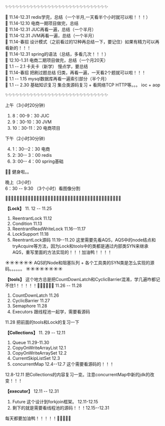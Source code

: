 :sparkles::sparkles::sparkles::sparkles::sparkles::sparkles::sparkles::sparkles::sparkles::sparkles::sparkles::sparkles::sparkles::sparkles::sparkles::sparkles::sparkles::sparkles::sparkles::sparkles::sparkles::sparkles::sparkles::sparkles::sparkles::sparkles::sparkles::sparkles::sparkles:

:sunflower: 11.14-12.31 redis学完，总结（一个半月,一天看半个小时就可以啦！！！）  
:sunflower: 11.14-12.10 电商一期项目做完，总结  
:sunflower: 11.14-12.31 JUC再看一遍，总结（一个半月）  
:sunflower: 11.14-12.31 JVM再看一遍，总结（一个半月）  
:sunflower: 11.14-春招 设计模式（之前看过的12种再总结一下，要记住）如果有精力可以再看新的！！！  
:sunflower: 11.14-12.31 spring的语法（总结，多看几次！！！）  
:sunflower: 12.10-1.31 电商二期项目做完，总结（一个月20天）     
:sunflower: 1.1 -- 2.1 卡夫卡（新学） 慢点学，要总结  
:sunflower: 11.14-春招 把刷过题总结 归类，再看一遍，一天看2个题就可以啦！！！  
:sunflower: 1.1 -- 1.15 mysql数据库再看一遍索引部分（半个月）    
:sunflower: 1.1 -- 2.30 基础知识复习 集合类源码复习 + 看网络TCP HTTP等。。。  ioc + aop  

:sparkles::sparkles::sparkles::sparkles::sparkles::sparkles::sparkles::sparkles::sparkles::sparkles::sparkles::sparkles::sparkles::sparkles::sparkles::sparkles::sparkles::sparkles::sparkles::sparkles::sparkles::sparkles::sparkles::sparkles::sparkles::sparkles::sparkles::sparkles::sparkles:

上午（3小时20分钟）  

1. 8：00-9：30 JUC  
2. 9：30-10：30 JVM  
3. 10：30-11：20 电商项目  

下午（2小时30分钟）  

4. 1：30--2：30 电商    
5. 2: 30-- 3：00 redis    
6. 3: 00-- 4：00 spring基础    


:muscle::muscle: 健身啦。。   
  
晚上（3小时）    
6：30 -- 9:30 （3个小时）看图像分割  



 :palm_tree::palm_tree::palm_tree::palm_tree::palm_tree::palm_tree::palm_tree::palm_tree::palm_tree::palm_tree::palm_tree::palm_tree::palm_tree::palm_tree::palm_tree::palm_tree::palm_tree::palm_tree::palm_tree::palm_tree::palm_tree::palm_tree::palm_tree::palm_tree::palm_tree::palm_tree::palm_tree::palm_tree::palm_tree::palm_tree::palm_tree::palm_tree::palm_tree::palm_tree::palm_tree::palm_tree::palm_tree::palm_tree::palm_tree::palm_tree::palm_tree:
 
 
 **【Lock】**  11. 12 -- 11.25      

1. ReentrantLock 11.12  
2. Condition 11.13  
3. ReentrantReadWriteLock  11.16--11.17
4. LockSupport 11.18
5. ReentrantLock源码 11.19--11.20 这里需要先看AQS，AQS中的node结点和tryAcquire等方法，因为Lock和tools中的类都是通过内部类SYN来继承AQS，重写里面的方法实现的！！！加油鸭！！！！     

:sunny::sunny::sunny::sunny::sunny::sunny:  AQS的Node和阻塞队列 + 各个工具类的SYN类是怎么实现的源码。。。。。。 :sunny::sunny::sunny::sunny::sunny::sunny::sunny::sunny:  

     


 **【tools】**  这个地方总是把CountDownLatch和CyclicBarrier混淆，学几遍咋都记不住1！！！！！:pig::pig::pig::pig::pig::pig:      11.26 --  11.28    

 1. CountDownLatch 11.26
 2. CyclicBarrier  11.27
 3. Semaphore  11.28
 4. Executors 跟线程池一起学，需要看源码
 
 11.28 把前面的tools和Lock的复习一下   
 
 
 **【Collections】**   11. 29 -- 12.11     
  
 1. Queue   11.29-11.30
 2. CopyOnWriteArrayList  12.1
 3. CopyOnWriteArraySet 12.2
 4. CurrentSkipListSet  12.3
 5. concurrentMap  12.4--12.7 这个需要看源码的！！！
 
 12.8-12.11 把Collections的内容复习一变。注意concurrentMap中新的jdk的改变！！！  
 
 
 **【executor】**  12.11 -- 12.31   
  
 1. Future 这个设计到forkjoin框架。 12.11-12.15
 2. 剩下的就是需要看线程池的源码！！！12.15--12.31 
 
 
 每天都要加油鸭！！！！！:hatched_chick::hatched_chick::hatched_chick::hatched_chick::hatched_chick:   
